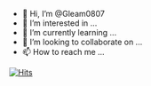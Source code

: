 - 👋 Hi, I’m @Gleam0807
- 👀 I’m interested in ...
- 🌱 I’m currently learning ...
- 💞️ I’m looking to collaborate on ...
- 📫 How to reach me ...

[![Hits](https://hits.seeyoufarm.com/api/count/incr/badge.svg?url=https%3A%2F%2Fgithub.com%2FGleam0807&count_bg=%238E0B78&title_bg=%23580101&icon=&icon_color=%23E7E7E7&title=hits&edge_flat=false)](https://hits.seeyoufarm.com)
<!---
Gleam0807/Gleam0807 is a ✨ special ✨ repository because its `README.md` (this file) appears on your GitHub profile.
You can click the Preview link to take a look at your changes.
--->

